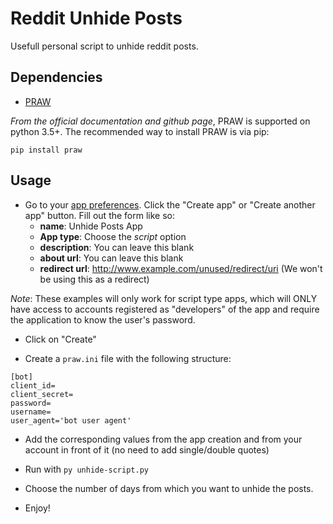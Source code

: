 # Reddit Unhide Posts

Usefull personal script to unhide reddit posts.

## Dependencies 

* [PRAW](https://github.com/praw-dev/praw/) 

*From the official documentation and github page*, PRAW is supported on python 3.5+. The recommended way to install PRAW is via pip: 

`pip install praw`

## Usage

* Go to your [app preferences](https://www.reddit.com/prefs/apps/). Click the "Create app" or "Create another app" button. Fill out the form like so:   
    - **name**: Unhide Posts App
    - **App type**: Choose the *script* option
    - **description**: You can leave this blank
    - **about url**: You can leave this blank
    - **redirect url**: http://www.example.com/unused/redirect/uri (We won't be using this as a redirect) 

*Note*: These examples will only work for script type apps, which will ONLY have access to accounts registered as "developers" of the app and require the application to know the user's password.

* Click on "Create"

* Create a `praw.ini` file with the following structure: 

```
[bot]
client_id=
client_secret=
password=
username=
user_agent='bot user agent'
```

* Add the corresponding values from the app creation and from your account in front of it (no need to add single/double quotes) 

* Run with 
`py unhide-script.py`

* Choose the number of days from which you want to unhide the posts.
* Enjoy!
